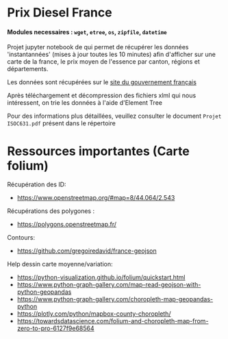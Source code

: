 


# Prix Diesel France

<h4> Modules necessaires : <code>wget</code>, <code>etree</code>, <code>os</code>, <code>zipfile</code>, <code>datetime</code> </h4>
<p>Projet jupyter notebook de qui permet de récupérer les données 'instantannées' (mises à jour toutes les 10 minutes) afin d'afficher sur une carte de la france, le prix moyen de l'essence par canton, régions et départements.</p>

<p> Les données sont récupérées sur le <a href = "https://www.prix-carburants.gouv.fr/rubrique/opendata/">site du gouvernement français</a></p>
<p> Après téléchargement et décompression des fichiers xlml qui nous intéressent, on trie les données à l'aide d'Element Tree</p>
<p> Pour des informations plus détaillées, veuillez consulter le document <code>Projet ISOC631.pdf</code> présent dans le répertoire</p>


# Ressources importantes (Carte folium)
Récupération des ID:
  * https://www.openstreetmap.org/#map=8/44.064/2.543

Récupérations des polygones :
  * https://polygons.openstreetmap.fr/

Contours:
 * https://github.com/gregoiredavid/france-geojson

Help dessin carte moyenne/variation:
 * https://python-visualization.github.io/folium/quickstart.html
 * https://www.python-graph-gallery.com/map-read-geojson-with-python-geopandas
 * https://www.python-graph-gallery.com/choropleth-map-geopandas-python
 * https://plotly.com/python/mapbox-county-choropleth/
 * https://towardsdatascience.com/folium-and-choropleth-map-from-zero-to-pro-6127f9e68564
